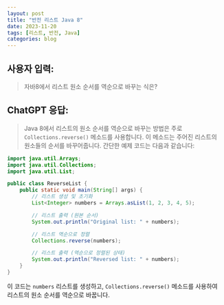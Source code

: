 ```yaml
---
layout: post
title: "반전 리스트 Java 8"
date: 2023-11-20
tags: [리스트, 반전, Java]
categories: blog
---
```


## 사용자 입력:
> 자바8에서 리스트 원소 순서를 역순으로 바꾸는 식은?

## ChatGPT 응답:
> Java 8에서 리스트의 원소 순서를 역순으로 바꾸는 방법은 주로 `Collections.reverse()` 메소드를 사용합니다. 이 메소드는 주어진 리스트의 원소들의 순서를 바꾸어줍니다. 간단한 예제 코드는 다음과 같습니다:

```java
import java.util.Arrays;
import java.util.Collections;
import java.util.List;

public class ReverseList {
    public static void main(String[] args) {
        // 리스트 생성 및 초기화
        List<Integer> numbers = Arrays.asList(1, 2, 3, 4, 5);

        // 리스트 출력 (원본 순서)
        System.out.println("Original list: " + numbers);

        // 리스트 역순으로 정렬
        Collections.reverse(numbers);

        // 리스트 출력 (역순으로 정렬된 상태)
        System.out.println("Reversed list: " + numbers);
    }
}
```

이 코드는 `numbers` 리스트를 생성하고, `Collections.reverse()` 메소드를 사용하여 리스트의 원소 순서를 역순으로 바꿉니다.

